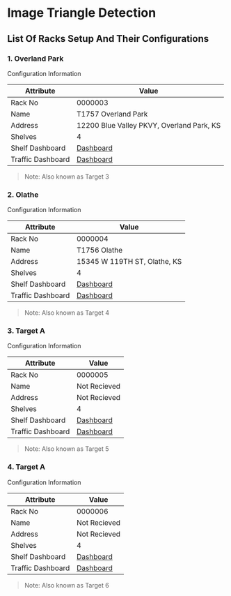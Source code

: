 # Image Triangle Detection

## List Of Racks Setup And Their Configurations

### 1. Overland Park
Configuration Information

| Attribute | Value |
| --------- | -------- |
| Rack No   | 0000003 |
| Name      | T1757 Overland Park |
| Address   | 12200 Blue Valley PKVY, Overland Park, KS |
| Shelves   | 4 |
| Shelf Dashboard | [Dashboard](https://s3.amazonaws.com/my-rack/dashboard/shelves/000003.html) |
| Traffic Dashboard | [Dashboard](https://s3.amazonaws.com/my-rack/dashboard/targets/target3.html) |
> Note:
Also known as Target 3

### 2. Olathe
Configuration Information

| Attribute | Value |
| --------- | -------- |
| Rack No   | 0000004 |
| Name      | T1756 Olathe |
| Address   | 15345 W 119TH ST, Olathe, KS |
| Shelves   | 4 |
| Shelf Dashboard | [Dashboard](https://s3.amazonaws.com/my-rack/dashboard/shelves/000004.html) |
| Traffic Dashboard | [Dashboard](https://s3.amazonaws.com/my-rack/dashboard/targets/target4.html) |
> Note:
Also known as Target 4

### 3. Target A
Configuration Information

| Attribute | Value |
| --------- | -------- |
| Rack No   | 0000005 |
| Name      | Not Recieved |
| Address   | Not Recieved |
| Shelves   | 4 |
| Shelf Dashboard | [Dashboard](https://s3.amazonaws.com/my-rack/dashboard/shelves/000005.html) |
| Traffic Dashboard | [Dashboard](https://s3.amazonaws.com/my-rack/dashboard/targets/target5.html) |
> Note:
Also known as Target 5

### 4. Target A
Configuration Information

| Attribute | Value |
| --------- | -------- |
| Rack No   | 0000006 |
| Name      | Not Recieved |
| Address   | Not Recieved |
| Shelves   | 4 |
| Shelf Dashboard | [Dashboard](https://s3.amazonaws.com/my-rack/dashboard/shelves/000006.html) |
| Traffic Dashboard | [Dashboard](https://s3.amazonaws.com/my-rack/dashboard/targets/target6.html) |
> Note:
Also known as Target 6
